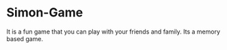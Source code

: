 # Simon-Game
It is a fun game that you can play with your friends and family. Its a memory based game. 
